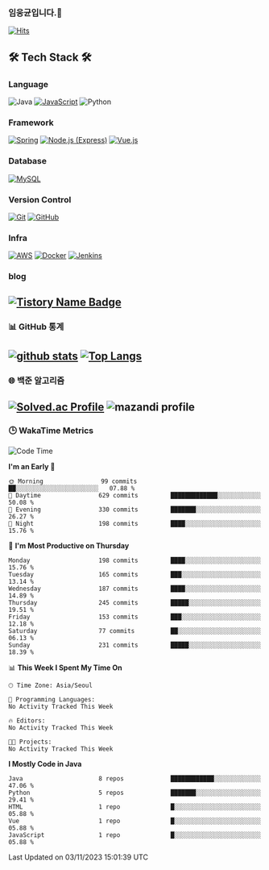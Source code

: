 <!--
**cornsilk-tea/cornsilk-tea** is a ✨ _special_ ✨ repository because its `README.md` (this file) appears on your GitHub profile.

Here are some ideas to get you started:

- 🔭 I’m currently working on ...
- 🌱 I’m currently learning ...
- 👯 I’m looking to collaborate on ...
- 🤔 I’m looking for help with ...
- 💬 Ask me about ...
- 📫 How to reach me: ...
- 😄 Pronouns: ...
- ⚡ Fun fact: ...
-->
### 임웅균입니다.👋
[![Hits](https://hits.seeyoufarm.com/api/count/incr/badge.svg?url=https%3A%2F%2Fgithub.com%2Fcornsilk-tea)](https://hits.seeyoufarm.com)




<!-- 내가 사용하는 기술스택 소개 -->
## 🛠 Tech Stack 🛠
### Language
![Java](https://img.shields.io/badge/Java-007396.svg?&style=for-the-badge&logo=Java&logoColor=white)
[![JavaScript](https://img.shields.io/badge/JavaScript-F7DF1E.svg?&style=for-the-badge&logo=JavaScript&logoColor=black)](https://developer.mozilla.org/en-US/docs/Web/JavaScript)
![Python](https://img.shields.io/badge/Python-3776AB.svg?&style=for-the-badge&logo=Python&logoColor=white)


### Framework
[![Spring](https://img.shields.io/badge/Spring-6DB33F.svg?&style=for-the-badge&logo=Spring&logoColor=white)](https://spring.io)
[![Node.js (Express)](https://img.shields.io/badge/Node.js-Express-339933.svg?&style=for-the-badge&logo=Node.js&logoColor=white)](https://nodejs.org)
[![Vue.js](https://img.shields.io/badge/Vue.js-4FC08D.svg?&style=for-the-badge&logo=Vue.js&logoColor=white)](https://vuejs.org)

### Database
[![MySQL](https://img.shields.io/badge/MySQL-4479A1.svg?&style=for-the-badge&logo=MySQL&logoColor=white)](https://www.mysql.com)

### Version Control
[![Git](https://img.shields.io/badge/Git-F05032.svg?&style=for-the-badge&logo=Git&logoColor=white)](https://git-scm.com)
[![GitHub](https://img.shields.io/badge/GitHub-181717.svg?&style=for-the-badge&logo=GitHub&logoColor=white)](https://github.com)

### Infra
[![AWS](https://img.shields.io/badge/AWS-232F3E.svg?&style=for-the-badge&logo=Amazon-AWS&logoColor=white)](https://aws.amazon.com)
[![Docker](https://img.shields.io/badge/Docker-2496ED.svg?&style=for-the-badge&logo=Docker&logoColor=white)](https://www.docker.com)
[![Jenkins](https://img.shields.io/badge/Jenkins-D24939.svg?&style=for-the-badge&logo=Jenkins&logoColor=white)](https://www.jenkins.io)

### blog
[![Tistory Name Badge](https://tistory-readme-stats.vercel.app/api/badge?name=cornsilk-tea)](https://cornsilk-tea.tistory.com/)
---
### 📊 GitHub 통계
[![github stats](https://github-readme-stats.vercel.app/api?username=cornsilk-tea&show_icons=false&hide_border=false&rank_icon=github&include_all_commits=true)](https://github.com/cornsilk-tea)
[![Top Langs](https://github-readme-stats.vercel.app/api/top-langs/?username=cornsilk-tea&layout=compact)](https://github.com/cornsilk-tea)
---
### 🌐 백준 알고리즘
[![Solved.ac Profile](http://mazassumnida.wtf/api/v2/generate_badge?boj=dladndrbs)](https://solved.ac/dladndrbs/)
![mazandi profile](http://mazandi.herokuapp.com/api?handle=dladndrbs&theme=worm)
---
### 🕒 WakaTime Metrics
<!--START_SECTION:waka-->
![Code Time](http://img.shields.io/badge/Code%20Time-350%20hrs%2037%20mins-blue)

**I'm an Early 🐤** 

```text
🌞 Morning                99 commits          ██░░░░░░░░░░░░░░░░░░░░░░░   07.88 % 
🌆 Daytime                629 commits         █████████████░░░░░░░░░░░░   50.08 % 
🌃 Evening                330 commits         ███████░░░░░░░░░░░░░░░░░░   26.27 % 
🌙 Night                  198 commits         ████░░░░░░░░░░░░░░░░░░░░░   15.76 % 
```
📅 **I'm Most Productive on Thursday** 

```text
Monday                   198 commits         ████░░░░░░░░░░░░░░░░░░░░░   15.76 % 
Tuesday                  165 commits         ███░░░░░░░░░░░░░░░░░░░░░░   13.14 % 
Wednesday                187 commits         ████░░░░░░░░░░░░░░░░░░░░░   14.89 % 
Thursday                 245 commits         █████░░░░░░░░░░░░░░░░░░░░   19.51 % 
Friday                   153 commits         ███░░░░░░░░░░░░░░░░░░░░░░   12.18 % 
Saturday                 77 commits          ██░░░░░░░░░░░░░░░░░░░░░░░   06.13 % 
Sunday                   231 commits         █████░░░░░░░░░░░░░░░░░░░░   18.39 % 
```


📊 **This Week I Spent My Time On** 

```text
🕑︎ Time Zone: Asia/Seoul

💬 Programming Languages: 
No Activity Tracked This Week

🔥 Editors: 
No Activity Tracked This Week

🐱‍💻 Projects: 
No Activity Tracked This Week
```

**I Mostly Code in Java** 

```text
Java                     8 repos             ████████████░░░░░░░░░░░░░   47.06 % 
Python                   5 repos             ███████░░░░░░░░░░░░░░░░░░   29.41 % 
HTML                     1 repo              █░░░░░░░░░░░░░░░░░░░░░░░░   05.88 % 
Vue                      1 repo              █░░░░░░░░░░░░░░░░░░░░░░░░   05.88 % 
JavaScript               1 repo              █░░░░░░░░░░░░░░░░░░░░░░░░   05.88 % 
```




 Last Updated on 03/11/2023 15:01:39 UTC
<!--END_SECTION:waka-->
